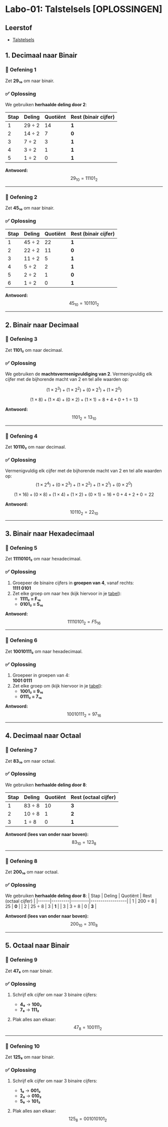 # Labo-01: Talstelsels [OPLOSSINGEN]

## Leerstof
- [Talstelsels](/Talstelsels/README.md)

## 1. Decimaal naar Binair

### 📝 **Oefening 1**
Zet **29₁₀** om naar binair.

### ✅ **Oplossing**
We gebruiken **herhaalde deling door 2**:

| Stap | Deling   | Quotiënt | Rest (binair cijfer) |
|------|---------|---------|------------------|
| 1    | 29 ÷ 2  | 14      | **1**            |
| 2    | 14 ÷ 2  | 7       | **0**            |
| 3    | 7 ÷ 2   | 3       | **1**            |
| 4    | 3 ÷ 2   | 1       | **1**            |
| 5    | 1 ÷ 2   | 0       | **1**            |

**Antwoord:**  
$$
29_{10} = 11101_2
$$

---

### 📝 **Oefening 2**
Zet **45₁₀** om naar binair.

### ✅ **Oplossing**
| Stap | Deling   | Quotiënt | Rest (binair cijfer) |
|------|---------|---------|------------------|
| 1    | 45 ÷ 2  | 22      | **1**            |
| 2    | 22 ÷ 2  | 11      | **0**            |
| 3    | 11 ÷ 2  | 5       | **1**            |
| 4    | 5 ÷ 2   | 2       | **1**            |
| 5    | 2 ÷ 2   | 1       | **0**            |
| 6    | 1 ÷ 2   | 0       | **1**            |

**Antwoord:**  
$$
45_{10} = 101101_2
$$

---

## 2. Binair naar Decimaal

### 📝 **Oefening 3**
Zet **1101₂** om naar decimaal.

### ✅ **Oplossing**

We gebruiken de **machtsvermenigvuldiging van 2**. Vermenigvuldig elk cijfer met de bijhorende macht van 2 en tel alle waarden op:

$$
(1 × 2^3) + (1 × 2^2) + (0 × 2^1) + (1 × 2^0)
$$

$$
(1 × 8) + (1 × 4) + (0 × 2) + (1 × 1) = 8 + 4 + 0 + 1 = 13
$$

**Antwoord:**  
$$
1101_2 = 13_{10}
$$

---

### 📝 **Oefening 4**
Zet **10110₂** om naar decimaal.

### ✅ **Oplossing**

Vermenigvuldig elk cijfer met de bijhorende macht van 2 en tel alle waarden op:
$$
(1 × 2^4) + (0 × 2^3) + (1 × 2^2) + (1 × 2^1) + (0 × 2^0)
$$

$$
(1 × 16) + (0 × 8) + (1 × 4) + (1 × 2) + (0 × 1) = 16 + 0 + 4 + 2 + 0 = 22
$$

**Antwoord:**  
$$
10110_2 = 22_{10}
$$

---

## 3. Binair naar Hexadecimaal

### 📝 **Oefening 5**
Zet **11110101₂** om naar hexadecimaal.

### ✅ **Oplossing**
1. Groepeer de binaire cijfers in **groepen van 4**, vanaf rechts:  
   **1111 0101**
2. Zet elke groep om naar hex (kijk hiervoor in je [tabel](/Talstelsels/omrekenen_octaal_hexadecimaal/README.md)):
   - **1111₂ = F₁₆**
   - **0101₂ = 5₁₆**

**Antwoord:**  
$$
11110101_2 = F5_{16}
$$

---

### 📝 **Oefening 6**
Zet **10010111₂** om naar hexadecimaal.

### ✅ **Oplossing**
1. Groepeer in groepen van 4:  
   **1001 0111**
2. Zet elke groep om (kijk hiervoor in je [tabel](/Talstelsels/omrekenen_octaal_hexadecimaal/README.md)):
   - **1001₂ = 9₁₆**
   - **0111₂ = 7₁₆**

**Antwoord:**  
$$
10010111_2 = 97_{16}
$$

---

## 4. Decimaal naar Octaal

### 📝 **Oefening 7**
Zet **83₁₀** om naar octaal.

### ✅ **Oplossing**

We gebruiken **herhaalde deling door 8**:

| Stap | Deling   | Quotiënt | Rest (octaal cijfer) |
|------|---------|---------|------------------|
| 1    | 83 ÷ 8  | 10      | **3**            |
| 2    | 10 ÷ 8  | 1       | **2**            |
| 3    | 1 ÷ 8   | 0       | **1**            |

**Antwoord (lees van onder naar boven):**  
$$
83_{10} = 123_8
$$

---

### 📝 **Oefening 8**
Zet **200₁₀** om naar octaal.

### ✅ **Oplossing**

We gebruiken **herhaalde deling door 8**:
| Stap | Deling   | Quotiënt | Rest (octaal cijfer) |
|------|---------|---------|------------------|
| 1    | 200 ÷ 8 | 25      | **0**            |
| 2    | 25 ÷ 8  | 3       | **1**            |
| 3    | 3 ÷ 8   | 0       | **3**            |

**Antwoord (lees van onder naar boven):**  
$$
200_{10} = 310_8
$$

---

## 5. Octaal naar Binair

### 📝 **Oefening 9**
Zet **47₈** om naar binair.

### ✅ **Oplossing**
1. Schrijf elk cijfer om naar 3 binaire cijfers:
   - **4₈** → **100₂**
   - **7₈** → **111₂**

2. Plak alles aan elkaar:
    $$
    47_8 = 100111_2
    $$

---

### 📝 **Oefening 10**
Zet **125₈** om naar binair.

### ✅ **Oplossing**
1. Schrijf elk cijfer om naar 3 binaire cijfers:
   - **1₈** → **001₂**
   - **2₈** → **010₂**
   - **5₈** → **101₂**

2. Plak alles aan elkaar:
    $$
    125_8 = 001010101_2
    $$
